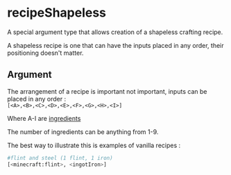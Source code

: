 # recipeShapeless

A special argument type that allows creation of a shapeless crafting recipe.

A shapeless recipe is one that can have the inputs placed in any order, their positioning doesn't matter.

## Argument

The arrangement of a recipe is important not important, inputs can be placed in any order :  
`[<A>,<B>,<C>,<D>,<E>,<F>,<G>,<H>,<I>]`

Where A-I are [ingredients](/arguments/ingredient/)

The number of ingredients can be anything from 1-9.

The best way to illustrate this is examples of vanilla recipes :

```python
#flint and steel (1 flint, 1 iron)
[<minecraft:flint>, <ingotIron>]
```
